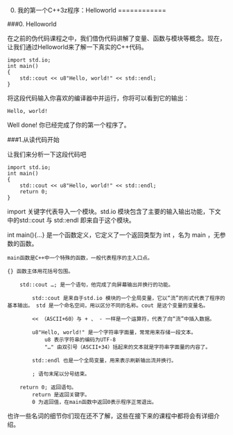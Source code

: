 0. 我的第一个C++3z程序：Helloworld
============

###0. Helloworld

在之前的伪代码课程之中，我们借伪代码讲解了变量、函数与模块等概念。现在，让我们通过Helloworld来了解一下真实的C++代码。

```
import std.io;
int main()
{
	std::cout << u8"Hello, world!" << std::endl;
}
```

将这段代码输入你喜欢的编译器中并运行，你将可以看到它的输出：

```text
Hello, world!
```

Well done! 你已经完成了你的第一个程序了。

###1.从读代码开始

让我们来分析一下这段代码吧

```
import std.io;
int main()
{
	std::cout << u8"Hello, world!" << std::endl;
	return 0;
}
```

import 关键字代表导入一个模块。std.io 模块包含了主要的输入输出功能，下文中的std::cout 与  std::endl 即来自于这个模块。

int main(){…} 是一个函数定义，它定义了一个返回类型为 int ，名为 main ，无参数的函数。

	main函数是C++中一个特殊的函数，一般代表程序的主入口点。
	
	{} 函数主体用花括号包围。

		std::cout …; 是一个语句，他完成了向屏幕输出并换行的功能。

			std::cout 是来自于std.io 模块的一个全局变量，它以“流”的形式代表了程序的基本输出。 std 是一个命名空间，用以区分不同的名称。cout 是这个变量的变量名。
	
			<< （ASCII+60）与 + 、 - 一样是一个运算符，代表了向“流”中插入数据。
	
			u8"Hello, world!" 是一个字符串字面量，常常用来存储一段文本。
				u8 表示字符串的编码为UTF-8
				"…" 由双引号（ASCII+34）括起来的文本就是字符串字面量的内容了。
	
			std::endl 也是一个全局变量，用来表示刷新输出流并换行。
	
			; 语句末尾以分号结束。

		return 0; 返回语句。
			return 是返回关键字。
			0 为返回值，在main函数中返回0表示程序正常退出。

也许一些名词的细节你们现在还不了解，这些在接下来的课程中都将会有详细介绍。
